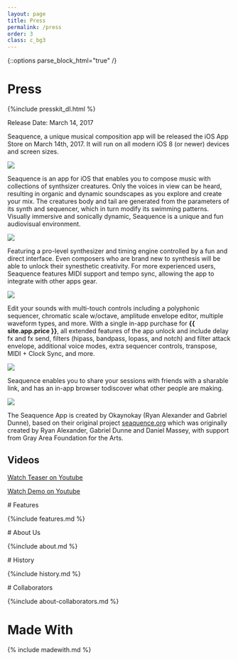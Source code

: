 ```yaml
---
layout: page
title: Press
permalink: /press
order: 3
class: c_bg3
---
```

{::options parse_block_html="true" /}

# Press

{%include presskit_dl.html %}

Release Date: March 14, 2017

Seaquence, a unique musical composition app will be released the iOS App Store on March 14th, 2017. It will run on all modern iOS 8 (or newer) devices and screen sizes.

<a href="{{site.baseurl}}/images/screenshots/3-up.png">
<img src="{{site.baseurl}}/images/screenshots/3-up-700px.png" />
</a>


Seaquence is an app for iOS that enables you to compose music with collections of synthsizer creatures. Only the voices in view can be heard, resulting in organic and dynamic soundscapes as you explore and create your mix. The creatures body and tail are generated from the parameters of its synth and sequencer, which in turn modify its swimming patterns.  Visually immersive and sonically dynamic, Seaquence is a unique and fun audiovisual environment.

<a href="{{site.baseurl}}/images/screenshots/screenshot_iPad12.9_mixer.png">
<img src="{{site.baseurl}}/images/screenshots/screenshot_iPad12.9_mixer_thumb.png" />
</a>

Featuring a pro-level synthesizer and timing engine controlled by a fun and direct interface. Even composers who are brand new to synthesis will be able to unlock their synesthetic creativity. For more experienced users, Seaquence features MIDI support and tempo sync, allowing the app to integrate with other apps gear.

<a href="{{site.baseurl}}/images/screenshots/screenshot_iPad12.9_pattern.png">
<img src="{{site.baseurl}}/images/screenshots/screenshot_iPad12.9_pattern_thumb.png" />
</a>

Edit your sounds with multi-touch controls including a polyphonic sequencer, chromatic scale w/octave, amplitude envelope editor, multiple waveform types, and more. With a single in-app purchase for **<span class="c_fg1">{{ site.app.price }}</span>**, all extended features of the app unlock and include delay fx and fx send, filters (hipass, bandpass, lopass, and notch) and filter attack envelope, additional voice modes, extra sequencer controls, transpose, MIDI + Clock Sync, and more.

<a href="{{site.baseurl}}/images/screenshots/screenshot_iPad12.9_envelopes.png">
<img src="{{site.baseurl}}/images/screenshots/screenshot_iPad12.9_envelopes_thumb.png" />
</a>

Seaquence enables you to share your sessions with friends with a sharable link, and has an in-app browser todiscover what other people are making.

<a href="{{site.baseurl}}/images/screenshots/screenshot_iPad12.9_browser.png">
<img src="{{site.baseurl}}/images/screenshots/screenshot_iPad12.9_browser_thumb.png" />
</a>

The Seaquence App is created by Okaynokay (Ryan Alexander and Gabriel Dunne), based on their original project [seaquence.org](http://seaquence.org) which was originally created by Ryan Alexander, Gabriel Dunne and Daniel Massey, with support from Gray Area Foundation for the Arts.



<section class="c_bg2">

# Videos

<a class="button" href="https://www.youtube.com/watch?v=V_iArMbGdnc">Watch Teaser on Youtube</a>

<a class="button" href="https://www.youtube.com/watch?v=sO59g51Ich8">Watch Demo on Youtube</a>

</section>

<section>
# Features

{%include features.md %}
</section>

<section class="c_bg1">
# About Us

{%include about.md %}
</section>

<section>
# History

{%include history.md %}
</section>

<section class="c_bg3">
# Collaborators

{%include about-collaborators.md %}
</section>



# Made With

{% include madewith.md %}
